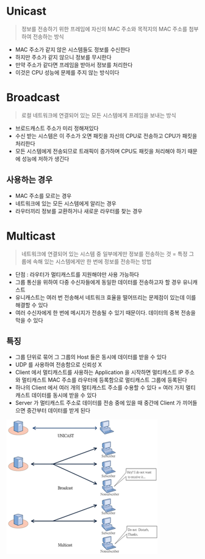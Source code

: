 # Unicast

> 정보를 전송하기 위한 프레임에 자신의 MAC 주소와 목적지의 MAC 주소를 첨부하여 전송하는 방식

* MAC 주소가 같지 않은 시스템들도 정보를 수신한다
* 하지만 주소가 같지 않으니 정보를 무시한다
* 만약 주소가 같다면 프레임을 받아서 정보를 처리한다
* 이것은 CPU 성능에 문제를 주지 않는 방식이다

# Broadcast

> 로컬 네트워크에 연결되어 있는 모든 시스템에게 프레임을 보내는 방식

* 브로드캐스트 주소가 미리 정해져있다
* 수신 받는 시스템은 이 주소가 오면 패킷을 자신의 CPU로 전송하고 CPU가 패킷을 처리한다
* 모든 시스템에게 전송되므로 트래픽이 증가하며 CPU도 패킷을 처리해야 하기 때문에 성능에 저하가 생긴다

## 사용하는 경우

* MAC 주소를 모르는 경우
* 네트워크에 있는 모든 시스템에게 알리는 경우
* 라우터끼리 정보를 교환하거나 새로운 라우터를 찾는 경우

# Multicast

> 네트워크에 연결되어 있는 시스템 중 일부에게만 정보를 전송하는 것 = 특정 그룹에 속해 있는 시스템에게만 한 번에 정보를 전송하는 방법

* 단점 : 라우터가 멀티캐스트를 지원해야만 사용 가능하다
* 그룹 통신을 위하여 다중 수신자들에게 동일한 데이터를 전송하고자 할 경우 유니캐스트
* 유니캐스트는 여러 번 전송해서 네트워크 효율을 떨어뜨리는 문제점이 있는데 이를 해결할 수 있다
* 여러 수신자에게 한 번에 메시지가 전송될 수 있기 때문이다. 데이터의 중복 전송을 막을 수 있다

## 특징

* 그룹 단위로 묶어 그 그룹의 Host 들은 동시에 데이터를 받을 수 있다
* UDP 를 사용하여 전송함으로 신뢰성 X
* Client 에서 멀티캐스트를 사용하는 Application 을 시작하면 멀티캐스트 IP 주소와 멀티캐스트 MAC 주소를 라우터에 등록함으로 멀티캐스트 그룹에 등록된다
* 하나의 Client 에서 여러 개의 멀티캐스트 주소를 수용할 수 있다 = 여러 가지 멀티캐스트 데이터를 동시에 받을 수 있다
* Server 가 멀티캐스트 주소로 데이터를 전송 중에 있을 때 중간에 Client 가 끼어들으면 중간부터 데이터를 받게 된다

![img.png](img/cast.png)